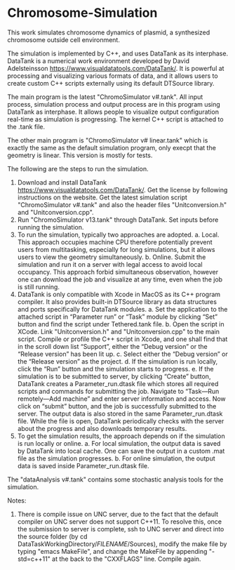 # Chromosome-Simulation

This work simulates chromosome dynamics of plasmid, a synthesized chromosome outside cell environment.

The simulation is implemented by C++, and uses DataTank as its interphase. DataTank is a numerical work environment developed by David Adelsteinsson https://www.visualdatatools.com/DataTank/. It is powerful at processing and visualizing various formats of data, and it allows users to create custom C++ scripts externally using its default DTSource library.

The main program is the latest "ChromoSimulator v#.tank". All input process, simulation process and output process are in this program using DataTank as interphase. It allows people to visualize output configuration real-time as simulation is progressing. The kernel C++ script is attached to the .tank file.

The other main program is "ChromoSimulator v# linear.tank" which is exactly the same as the default simulation program, only execpt that the geometry is linear. This version is mostly for tests.

The following are the steps to run the simulation.

1. Download and install DataTank https://www.visualdatatools.com/DataTank/. Get the license by following instructions on the website. Get the latest simulation script "ChromoSimulator v#.tank" and also the header files "Unitconversion.h" and "Unitconversion.cpp".
2. Run "ChromoSimulator v13.tank" through DataTank. Set inputs before running the simulation.
3. To run the simulation, typically two approaches are adopted. 
  a.	Local. This approach occupies machine CPU therefore potentially prevent users from multitasking, especially for long simulations, but it allows users to view the geometry simultaneously. 
  b.	Online. Submit the simulation and run it on a server with legal access to avoid local occupancy. This approach forbid simultaneous observation, however one can download the job and visualize at any time, even when the job is still running.
4. DataTank is only compatible with Xcode in MacOS as its C++ program compiler. It also provides built-in DTSource library as data structures and ports specifically for DataTank modules. 
  a.	Set the application to the attached script in “Parameter run” or “Task” module by clicking “Set” button and find the script under Tethered.tank file. 
  b. Open the script in XCode. Link "Unitconversion.h" and "Unitconversion.cpp" to the main script. Compile or profile the C++ script in Xcode, and one shall find that in the scroll down list “Support”, either the “Debug version” or the “Release version” has been lit up. 
  c.	Select either the “Debug version” or the “Release version” as the project. 
  d.	If the simulation is run locally, click the “Run” button and the simulation starts to progress. 
  e.	If the simulation is to be submitted to server, by clicking “Create” button, DataTank creates a Parameter_run.dtask file which stores all required scripts and commands for submitting the job. Navigate to “Task—Run remotely—Add machine” and enter server information and access. Now click on “submit” button, and the job is successfully submitted to the server. The output data is also stored in the same Parameter_run.dtask file. While the file is open, DataTank periodically checks with the server about the progress and also downloads temporary results.
5. To get the simulation results, the approach depends on if the simulation is run locally or online. 
  a.	For local simulation, the output data is saved by DataTank into local cache. One can save the output in a custom .mat file as the simulation progresses. 
  b.	For online simulation, the output data is saved inside Parameter_run.dtask file.

The "dataAnalysis v#.tank" contains some stochastic analysis tools for the simulation.

Notes:
1. There is compile issue on UNC server, due to the fact that the default compiler on UNC server does not support C++11. To resolve this, once the submission to server is complete, ssh to UNC server and direct into the source folder (by cd DataTaskWorkingDirectory/*FILENAME*/Sources), modify the make file by typing "emacs MakeFile", and change the MakeFile by appending "-std=c++11" at the back to the "CXXFLAGS" line. Compile again.
